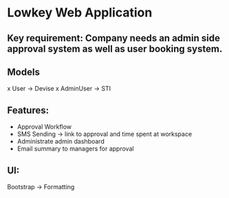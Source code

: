 # Lowkey Web Application 

## Key requirement: Company needs an admin side approval system as well as user booking system.

## Models 

x User -> Devise
x AdminUser -> STI

## Features:
- Approval Workflow
- SMS Sending -> link to approval and time spent at workspace
- Administrate admin dashboard
- Email summary to managers for approval

## UI:
Bootstrap -> Formatting 

